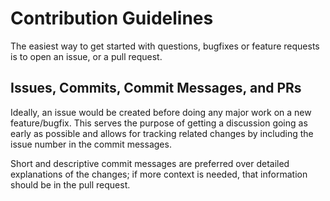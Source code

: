 # Contribution Guidelines

The easiest way to get started with questions, bugfixes or feature requests is to open an issue, or a pull request.

## Issues, Commits, Commit Messages, and PRs

Ideally, an issue would be created before doing any major work on a new feature/bugfix. This serves the purpose of getting
a discussion going as early as possible and allows for tracking related changes by including the issue number in the commit
messages.

Short and descriptive commit messages are preferred over detailed explanations of the changes; if more context is needed,
that information should be in the pull request.
